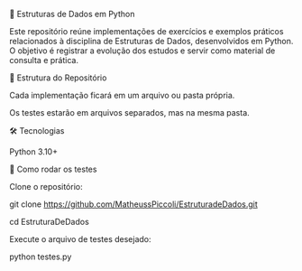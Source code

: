 📘 Estruturas de Dados em Python

Este repositório reúne implementações de exercícios e exemplos práticos relacionados à disciplina de Estruturas de Dados, desenvolvidos em Python.
O objetivo é registrar a evolução dos estudos e servir como material de consulta e prática.

📂 Estrutura do Repositório

Cada implementação ficará em um arquivo ou pasta própria.

Os testes estarão em arquivos separados, mas na mesma pasta.

🛠️ Tecnologias

Python 3.10+

🚀 Como rodar os testes

Clone o repositório:

git clone https://github.com/MatheussPiccoli/EstruturadeDados.git


cd EstruturaDeDados


Execute o arquivo de testes desejado:


python testes.py
